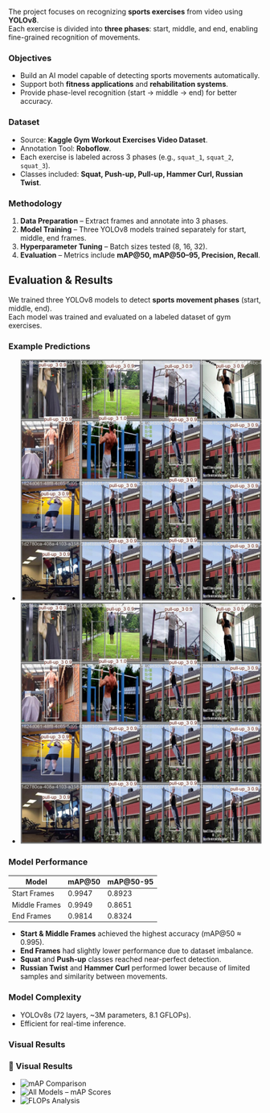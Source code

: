 
The project focuses on recognizing **sports exercises** from video using **YOLOv8**.  
Each exercise is divided into **three phases**: start, middle, and end, enabling fine-grained recognition of movements.  

###  Objectives  
- Build an AI model capable of detecting sports movements automatically.  
- Support both **fitness applications** and **rehabilitation systems**.  
- Provide phase-level recognition (start → middle → end) for better accuracy.  

###  Dataset  
- Source: **Kaggle Gym Workout Exercises Video Dataset**.  
- Annotation Tool: **Roboflow**.  
- Each exercise is labeled across 3 phases (e.g., `squat_1`, `squat_2`, `squat_3`).  
- Classes included: **Squat, Push-up, Pull-up, Hammer Curl, Russian Twist**.  

###  Methodology  
1. **Data Preparation** – Extract frames and annotate into 3 phases.  
2. **Model Training** – Three YOLOv8 models trained separately for start, middle, end frames.  
3. **Hyperparameter Tuning** – Batch sizes tested (8, 16, 32).  
4. **Evaluation** – Metrics include **mAP@50, mAP@50–95, Precision, Recall**.  

## Evaluation & Results  

We trained three YOLOv8 models to detect **sports movement phases** (start, middle, end).  
Each model was trained and evaluated on a labeled dataset of gym exercises.  

### Example Predictions  
- ![Push-up Prediction](pred.jpg)  
- ![Squat Prediction](pred.jpg) 

###  Model Performance  
| Model          | mAP@50   | mAP@50-95 |
|----------------|----------|-----------|
| Start Frames   | 0.9947   | 0.8923    |
| Middle Frames  | 0.9949   | 0.8651    |
| End Frames     | 0.9814   | 0.8324    |

- **Start & Middle Frames** achieved the highest accuracy (mAP@50 ≈ 0.995).  
- **End Frames** had slightly lower performance due to dataset imbalance.  
- **Squat** and **Push-up** classes reached near-perfect detection.  
- **Russian Twist** and **Hammer Curl** performed lower because of limited samples and similarity between movements.  

###  Model Complexity  
- YOLOv8s (72 layers, ~3M parameters, 8.1 GFLOPs).  
- Efficient for real-time inference.  

###  Visual Results   

### 🔹 Visual Results  

- ![mAP Comparison](Overall_comparison/graph_for_mAPs.png)  
- ![All Models – mAP Scores](Overall_comparison/mAPs_for_all_models.png)  
- ![FLOPs Analysis](Overall_comparison/FLOPs_for_all_models.png)  

